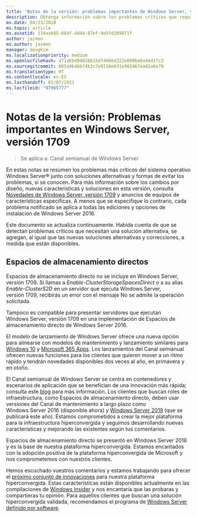 ```yaml
---
title: 'Notas de la versión: problemas importantes de Windows Server, versión 1709'
description: Obtenga información sobre los problemas críticos que requieren soluciones alternativas para evitar bloqueos, errores de instalación o pérdidas de datos en la versión 1709 de Windows Server.
ms.date: 04/23/2018
ms.topic: article
ms.assetid: 134aab85-664f-4d44-87ef-9e5fd389071f
author: jaimeo
ms.author: jaimeo
manager: dougkim
ms.localizationpriority: medium
ms.openlocfilehash: d71a6bd94026615df4966d322e009be0a94d1fc3
ms.sourcegitcommit: 605a9b46b74b2c7a9116e631e902467ea02a6e70
ms.translationtype: HT
ms.contentlocale: es-ES
ms.lasthandoff: 01/07/2021
ms.locfileid: "97965777"
---
```

# <a name="release-notes-important-issues-in-windows-server-version-1709"></a>Notas de la versión: Problemas importantes en Windows Server, versión 1709

>Se aplica a: Canal semianual de Windows Server

En estas notas se resumen los problemas más críticos del sistema operativo Windows Server&reg; junto con soluciones alternativas y formas de evitar los problemas, si se conocen. Para más información sobre los cambios por diseño, nuevas características y soluciones en esta versión, consulta [Novedades de Windows Server, versión 1709](whats-new-in-windows-server-1709.md) y anuncios de equipos de características específicas. A menos que se especifique lo contrario, cada problema notificado se aplica a todas las ediciones y opciones de instalación de Windows Server 2016.

Este documento se actualiza continuamente. Habida cuenta de que se detectan problemas críticos que necesitan una solución alternativa, se agregan, al igual que las nuevas soluciones alternativas y correcciones, a medida que están disponibles.

## <a name="storage-spaces-direct"></a>Espacios de almacenamiento directos
[comment]: # (Id.: desconocido; Remitente: stevenek; estado: aprobado)
Espacios de almacenamiento directo no se incluye en Windows Server, versión 1709. Si llamas a *Enable-ClusterStorageSpacesDirect* o a su alias *Enable-ClusterS2D* en un servidor que ejecuta Windows Server, versión 1709, recibirás un error con el mensaje No se admite la operación solicitada.

Tampoco es compatible para presentar servidores que ejecutan Windows Server, versión 1709 en una implementación de Espacios de almacenamiento directo de Windows Server 2016.

El modelo de lanzamiento de Windows Server ofrece una nueva opción para alinearse con modelos de mantenimiento y lanzamiento similares para [Windows 10](/windows/deployment/update/waas-overview) y [Microsoft 365 Apps](/DeployOffice/overview-update-channels). Los lanzamientos del Canal semianual ofrecen nuevas funciones para los clientes que quieren mover a un ritmo rápido y tendrán novedades disponibles dos veces al año, en primavera y en otoño.

El Canal semianual de Windows Server se centra en contenedores y escenarios de aplicación que se benefician de una innovación más rápida; consulta este [blog](https://cloudblogs.microsoft.com/windowsserver/2018/03/29/windows-server-semi-annual-channel-update) para más información. Los clientes que buscan roles de infraestructura, como Espacios de almacenamiento directo, deben usar versiones del Canal de mantenimiento a largo plazo como Windows Server 2016 (disponible ahora) y [Windows Server 2019](https://cloudblogs.microsoft.com/windowsserver/2018/03/20/introducing-windows-server-2019-now-available-in-preview) (que se publicará este año). Estamos comprometidos a crear la mejor plataforma para la infraestructura hiperconvergida y seguimos desarrollando nuevas características y mejorando las existentes según tus comentarios.

Espacios de almacenamiento directo se presentó en Windows Server 2016 y es la base de nuestra plataforma hiperconvergida. Estamos encantados con la adopción positiva de la plataforma hiperconvergida de Microsoft y nos comprometemos con nuestros clientes.

Hemos escuchado vuestros comentarios y estamos trabajando para ofrecer el [próximo conjunto de innovaciones](https://cloudblogs.microsoft.com/windowsserver/2017/09/07/sneak-peek-2-windows-server-version-1709-hyper-converged-infrastructure/) para nuestra plataforma hiperconvergida. Estas características están disponibles actualmente en las compilaciones de [Windows Insider](https://insider.windows.com/for-business/) y nos encantaría que las probaras y compartieras tu opinión. Para aquellos clientes que buscan una solución hiperconvergida validada, recomendamos el programa de [Windows Server definido por software](https://microsoft.com/wssd).